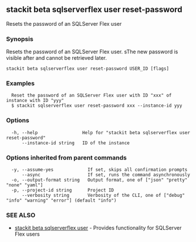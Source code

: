 ## stackit beta sqlserverflex user reset-password

Resets the password of an SQLServer Flex user

### Synopsis

Resets the password of an SQLServer Flex user.
sThe new password is visible after and cannot be retrieved later.

```
stackit beta sqlserverflex user reset-password USER_ID [flags]
```

### Examples

```
  Reset the password of an SQLServer Flex user with ID "xxx" of instance with ID "yyy"
  $ stackit sqlserverflex user reset-password xxx --instance-id yyy
```

### Options

```
  -h, --help                 Help for "stackit beta sqlserverflex user reset-password"
      --instance-id string   ID of the instance
```

### Options inherited from parent commands

```
  -y, --assume-yes             If set, skips all confirmation prompts
      --async                  If set, runs the command asynchronously
  -o, --output-format string   Output format, one of ["json" "pretty" "none" "yaml"]
  -p, --project-id string      Project ID
      --verbosity string       Verbosity of the CLI, one of ["debug" "info" "warning" "error"] (default "info")
```

### SEE ALSO

* [stackit beta sqlserverflex user](./stackit_beta_sqlserverflex_user.md)	 - Provides functionality for SQLServer Flex users

